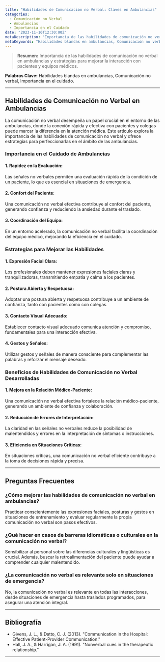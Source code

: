 ```yaml
---
title: "Habilidades de Comunicación no Verbal: Claves en Ambulancias"
categories:
  - Comunicación no Verbal
  - Ambulancias
  - Importancia en el Cuidado
date: "2023-11-16T12:30:00Z"
metaDescription: "Importancia de las habilidades de comunicación no verbal en ambulancias y estrategias para mejorar la interacción con pacientes y equipos médicos."
metaKeywords: "Habilidades blandas en ambulancias, Comunicación no verbal, Importancia en el cuidado"
---
```


> **Resumen:** Importancia de las habilidades de comunicación no verbal en ambulancias y estrategias para mejorar la interacción con pacientes y equipos médicos.

**Palabras Clave:** Habilidades blandas en ambulancias, Comunicación no verbal, Importancia en el cuidado.

---

## Habilidades de Comunicación no Verbal en Ambulancias

La comunicación no verbal desempeña un papel crucial en el entorno de las ambulancias, donde la conexión rápida y efectiva con pacientes y colegas puede marcar la diferencia en la atención médica. Este artículo explora la importancia de las habilidades de comunicación no verbal y ofrece estrategias para perfeccionarlas en el ámbito de las ambulancias.

### Importancia en el Cuidado de Ambulancias

#### 1. **Rapidez en la Evaluación:**
Las señales no verbales permiten una evaluación rápida de la condición de un paciente, lo que es esencial en situaciones de emergencia.

#### 2. **Confort del Paciente:**
Una comunicación no verbal efectiva contribuye al confort del paciente, generando confianza y reduciendo la ansiedad durante el traslado.

#### 3. **Coordinación del Equipo:**
En un entorno acelerado, la comunicación no verbal facilita la coordinación del equipo médico, mejorando la eficiencia en el cuidado.

### Estrategias para Mejorar las Habilidades

#### 1. **Expresión Facial Clara:**
Los profesionales deben mantener expresiones faciales claras y tranquilizadoras, transmitiendo empatía y calma a los pacientes.

#### 2. **Postura Abierta y Respetuosa:**
Adoptar una postura abierta y respetuosa contribuye a un ambiente de confianza, tanto con pacientes como con colegas.

#### 3. **Contacto Visual Adecuado:**
Establecer contacto visual adecuado comunica atención y compromiso, fundamentales para una interacción efectiva.

#### 4. **Gestos y Señales:**
Utilizar gestos y señales de manera consciente para complementar las palabras y reforzar el mensaje deseado.

### Beneficios de Habilidades de Comunicación no Verbal Desarrolladas

#### 1. **Mejora en la Relación Médico-Paciente:**
Una comunicación no verbal efectiva fortalece la relación médico-paciente, generando un ambiente de confianza y colaboración.

#### 2. **Reducción de Errores de Interpretación:**
La claridad en las señales no verbales reduce la posibilidad de malentendidos y errores en la interpretación de síntomas o instrucciones.

#### 3. **Eficiencia en Situaciones Críticas:**
En situaciones críticas, una comunicación no verbal eficiente contribuye a la toma de decisiones rápida y precisa.

---

## Preguntas Frecuentes

### ¿Cómo mejorar las habilidades de comunicación no verbal en ambulancias?
Practicar conscientemente las expresiones faciales, posturas y gestos en situaciones de entrenamiento y evaluar regularmente la propia comunicación no verbal son pasos efectivos.

### ¿Qué hacer en casos de barreras idiomáticas o culturales en la comunicación no verbal?
Sensibilizar al personal sobre las diferencias culturales y lingüísticas es crucial. Además, buscar la retroalimentación del paciente puede ayudar a comprender cualquier malentendido.

### ¿La comunicación no verbal es relevante solo en situaciones de emergencia?
No, la comunicación no verbal es relevante en todas las interacciones, desde situaciones de emergencia hasta traslados programados, para asegurar una atención integral.

---

## Bibliografía

- Givens, J. L., & Datto, C. J. (2013). "Communication in the Hospital: Effective Patient-Provider Communication."
- Hall, J. A., & Harrigan, J. A. (1991). "Nonverbal cues in the therapeutic relationship."

---
